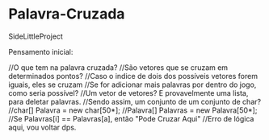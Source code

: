 # Palavra-Cruzada
SideLittleProject


Pensamento inicial:

  //O que tem na palavra cruzada?
	//São vetores que se cruzam em determinados pontos?
	//Caso o indice de dois dos possíveis vetores forem iguais, eles se cruzam
	//Se for adicionar mais palavras por dentro do jogo, como seria possível?
  //Um vetor de vetores? E provavelmente uma lista, para deletar palavras.
  //Sendo assim, um conjunto de um conjunto de char? 
  //char[] Palavra = new char[50*];
  //Palavra[] Palavras =  new Palavra[50*];
  //Se Palavras[i] == Palavras[a], então "Pode Cruzar Aqui"
  //Erro de lógica aqui, vou voltar dps.
